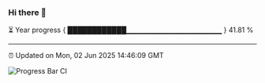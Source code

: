 ### Hi there 👋

⏳ Year progress { ████████████▁▁▁▁▁▁▁▁▁▁▁▁▁▁▁▁▁▁ } 41.81 %

---

⏰ Updated on Mon, 02 Jun 2025 14:46:09 GMT

![Progress Bar CI](https://github.com/IshwaranRudhara/GIT-ACTION/workflows/Progress%20Bar%20CI/badge.svg)
